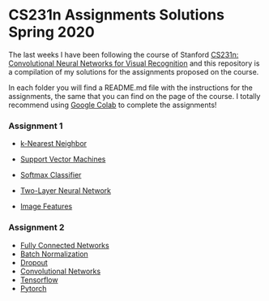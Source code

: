# CS231n Assignments Solutions Spring 2020

The last weeks I have been following the course of Stanford [CS231n: Convolutional Neural Networks for Visual Recognition](http://cs231n.stanford.edu/index.html) and this repository is a compilation of my solutions for the assignments proposed on the course.

In each folder you will find a README.md file with the instructions for the assignments, the same that you can find on the page of the course. I totally recommend using [Google Colab](https://colab.research.google.com/) to complete the assignments!  

###  Assignment 1

* [k-Nearest Neighbor](https://github.com/israfelsr/CS231n/blob/master/assignment1/knn.ipynb)

* [Support Vector Machines](https://github.com/israfelsr/CS231n/blob/master/assignment1/svm.ipynb)

* [Softmax Classifier](https://github.com/israfelsr/CS231n/blob/master/assignment1/softmax.ipynb)

* [Two-Layer Neural Network](https://github.com/israfelsr/CS231n/blob/master/assignment1/two_layer_net.ipynb)

* [Image Features](https://github.com/israfelsr/CS231n/blob/master/assignment1/features.ipynb)


### Assignment 2

- [Fully Connected Networks]()
- [Batch Normalization]()
- [Dropout]()
- [Convolutional Networks]()
- [Tensorflow]()
- [Pytorch]()
